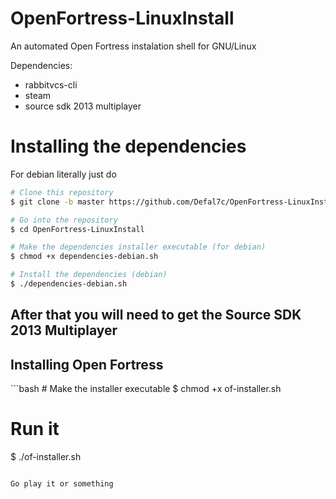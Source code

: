 # OpenFortress-LinuxInstall
 An automated Open Fortress instalation shell for GNU/Linux

Dependencies:
- rabbitvcs-cli
- steam
- source sdk 2013 multiplayer

# Installing the dependencies
For debian literally just do 
```bash
# Clone this repository
$ git clone -b master https://github.com/Defal7c/OpenFortress-LinuxInstall

# Go into the repository
$ cd OpenFortress-LinuxInstall

# Make the dependencies installer executable (for debian)
$ chmod +x dependencies-debian.sh

# Install the dependencies (debian)
$ ./dependencies-debian.sh
```
<h2>After that you will need to get the Source SDK 2013 Multiplayer</h2>


<h2>Installing Open Fortress</h2>
```bash
# Make the installer executable
$ chmod +x of-installer.sh

# Run it
$ ./of-installer.sh
```

Go play it or something
